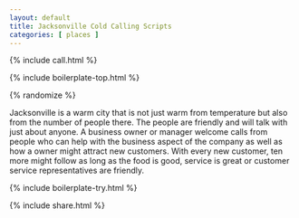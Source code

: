 ```yaml
---
layout: default
title: Jacksonville Cold Calling Scripts
categories: [ places ]
---
```


{% include call.html %}

{% include boilerplate-top.html %}


{% randomize %}

Jacksonville is a warm city that is not just warm from temperature but also from the number of people there. The people are friendly and will talk with just about anyone. A business owner or manager welcome calls from people who can help with the business aspect of the company as well as how a owner might attract new customers. With every new customer, ten more might follow as long as the food is good, service is great or customer service representatives are friendly.

{% include boilerplate-try.html %}

{% include share.html %}